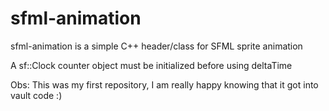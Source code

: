 # sfml-animation

sfml-animation is a simple C++ header/class for SFML sprite animation

A sf::Clock counter object must be initialized before using deltaTime

Obs: This was my first repository, I am really happy knowing that it got into vault code :)
